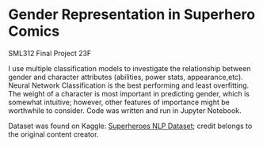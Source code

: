 # Gender Representation in Superhero Comics
SML312 Final Project 23F

I use multiple classification models to investigate the relationship between gender and character attributes (abilities, power stats, appearance,etc). Neural Network Classification is the best performing and least overfitting. The weight of a character is most important in predicting gender, which is somewhat intuitive; however, other features of importance might be worthwhile to consider. Code was written and run in Jupyter Notebook. 

Dataset was found on Kaggle: [Superheroes NLP Dataset](https://www.kaggle.com/datasets/jonathanbesomi/superheroes-nlp-dataset); credit belongs to the original content creator. 
